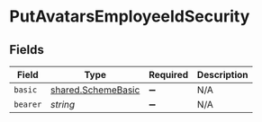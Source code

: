# PutAvatarsEmployeeIdSecurity


## Fields

| Field                                                           | Type                                                            | Required                                                        | Description                                                     |
| --------------------------------------------------------------- | --------------------------------------------------------------- | --------------------------------------------------------------- | --------------------------------------------------------------- |
| `basic`                                                         | [shared.SchemeBasic](../../../sdk/models/shared/schemebasic.md) | :heavy_minus_sign:                                              | N/A                                                             |
| `bearer`                                                        | *string*                                                        | :heavy_minus_sign:                                              | N/A                                                             |